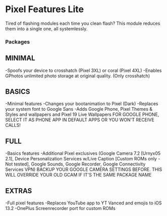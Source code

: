 # Pixel Features Lite
Tired of flashing modules each time you clean flash? This module reduces them into a single one, all systemlessly.

### Packages
## MINIMAL
-Spoofs your device to crosshatch (Pixel 3XL) or coral (Pixel 4XL)
-Enables GPhotos unlimited photo storage at original quality. (Only crosshatch)


## BASICS
-Minimal features
-Changes your bootanimation to Pixel (Dark)
-Replaces your system font to Google Sans
-Adds Google Phone, Pixel Themes & Styles and wallpapers and Pixel 19 Live Wallpapers
FOR GOOGLE PHONE, SELECT IT AS PHONE APP IN DEFAULT APPS OR YOU WON'T RECEIVE CALLS!

## FULL
-Basics features
-Additional Pixel exclusives (Google Camera 7.2 [Urnyx05 2.1], Device Personalization Services w/Live Caption [Custom ROMs only - Not tested], Google Sounds, Google Recorder, Google Connectivity Services VPN)
BACKUP YOUR GOOGLE CAMERA SETTINGS BEFORE. THIS WILL OVERRIDE YOUR OLD GCAM IF IT'S THE SAME PACKAGE NAME

## EXTRAS
-Full pixel features
-Replaces YouTube app to YT Vanced and emojis to iOS 13.2
-OnePlus Screenrecorder port for custom ROMs
